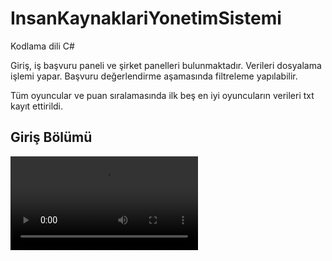 # InsanKaynaklariYonetimSistemi

Kodlama dili C#


Giriş, iş başvuru paneli ve şirket panelleri bulunmaktadır.
Verileri dosyalama işlemi yapar. Başvuru değerlendirme aşamasında filtreleme yapılabilir.

Tüm oyuncular ve puan sıralamasında ilk beş en iyi oyuncuların verileri txt kayıt ettirildi.


## Giriş Bölümü
![banner resmi](https://github.com/EfecanDemir/efecandemir.github.io/blob/main/insanvideo.mp4)

